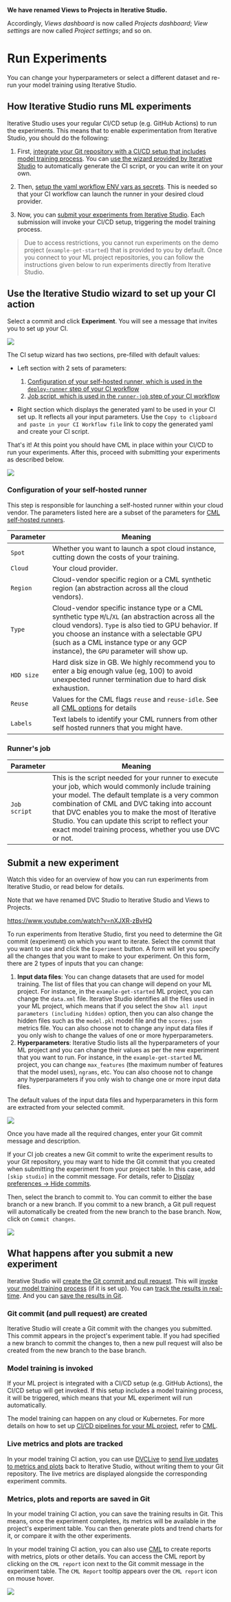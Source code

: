 <admon>

**We have renamed Views to Projects in Iterative Studio.**

Accordingly, _Views dashboard_ is now called _Projects dashboard_; _View
settings_ are now called _Project settings_; and so on.

</admon>

# Run Experiments

You can change your hyperparameters or select a different dataset and re-run
your model training using Iterative Studio.

## How Iterative Studio runs ML experiments

Iterative Studio uses your regular CI/CD setup (e.g. GitHub Actions) to run the
experiments. This means that to enable experimentation from Iterative Studio,
you should do the following:

1. First,
   [integrate your Git repository with a CI/CD setup that includes model training process](/doc/studio/user-guide/prepare-your-repositories#prepare-your-repositories-to-run-new-experiments).
   You can
   [use the wizard provided by Iterative Studio](/doc/studio/user-guide/projects-and-experiments/run-experiments#use-the-iterative-studio-wizard-to-set-up-your-ci-action)
   to automatically generate the CI script, or you can write it on your own.

2. Then,
   [setup the yaml workflow ENV vars as secrets](https://cml.dev/doc/self-hosted-runners#environment-variables).
   This is needed so that your CI workflow can launch the runner in your desired
   cloud provider.

3. Now, you can
   [submit your experiments from Iterative Studio](#submit-a-new-experiment).
   Each submission will invoke your CI/CD setup, triggering the model training
   process.

> Due to access restrictions, you cannot run experiments on the demo project
> (`example-get-started`) that is provided to you by default. Once you connect
> to your ML project repositories, you can follow the instructions given below
> to run experiments directly from Iterative Studio.

## Use the Iterative Studio wizard to set up your CI action

Select a commit and click **Experiment**. You will see a message that invites
you to set up your CI.

![](https://static.iterative.ai/img/studio/set_up_cml_message.png)

The CI setup wizard has two sections, pre-filled with default values:

- Left section with 2 sets of parameters:

  1. [Configuration of your self-hosted runner, which is used in the `deploy-runner` step of your CI workflow](#configuration-of-your-self-hosted-runner)
  2. [Job script, which is used in the `runner-job` step of your CI workflow](#runners-job)

- Right section which displays the generated yaml to be used in your CI set up.
  It reflects all your input parameters. Use the
  `Copy to clipboard and paste in your CI Workflow file` link to copy the
  generated yaml and create your CI script.

That's it! At this point you should have CML in place within your CI/CD to run
your experiments. After this, proceed with submitting your experiments as
described below.

![](https://static.iterative.ai/img/studio/set_up_cml_full.png)

### Configuration of your self-hosted runner

This step is responsible for launching a self-hosted runner within your cloud
vendor. The parameters listed here are a subset of the parameters for
[CML self-hosted runners](https://cml.dev/doc/self-hosted-runners).

| Parameter  | Meaning                                                                                                                                                                                                                                                                                           |
| ---------- | ------------------------------------------------------------------------------------------------------------------------------------------------------------------------------------------------------------------------------------------------------------------------------------------------- |
| `Spot`     | Whether you want to launch a spot cloud instance, cutting down the costs of your training.                                                                                                                                                                                                        |
| `Cloud`    | Your cloud provider.                                                                                                                                                                                                                                                                              |
| `Region`   | Cloud-vendor specific region or a CML synthetic region (an abstraction across all the cloud vendors).                                                                                                                                                                                             |
| `Type`     | Cloud-vendor specific instance type or a CML synthetic type `M`/`L`/`XL` (an abstraction across all the cloud vendors). `Type` is also tied to GPU behavior. If you choose an instance with a selectable GPU (such as a CML instance type or any GCP instance), the `GPU` parameter will show up. |
| `HDD size` | Hard disk size in GB. We highly recommend you to enter a big enough value (eg, 100) to avoid unexpected runner termination due to hard disk exhaustion.                                                                                                                                           |
| `Reuse`    | Values for the CML flags `reuse` and `reuse-idle`. See all [CML options](https://cml.dev/doc/ref/runner#options) for details                                                                                                                                                                      |
| `Labels`   | Text labels to identify your CML runners from other self hosted runners that you might have.                                                                                                                                                                                                      |

### Runner's job

| Parameter    | Meaning                                                                                                                                                                                                                                                                                                                                                               |
| ------------ | --------------------------------------------------------------------------------------------------------------------------------------------------------------------------------------------------------------------------------------------------------------------------------------------------------------------------------------------------------------------- |
| `Job script` | This is the script needed for your runner to execute your job, which would commonly include training your model. The default template is a very common combination of CML and DVC taking into account that DVC enables you to make the most of Iterative Studio. You can update this script to reflect your exact model training process, whether you use DVC or not. |

## Submit a new experiment

Watch this video for an overview of how you can run experiments from Iterative
Studio, or read below for details.

<admon>

Note that we have renamed DVC Studio to Iterative Studio and Views to Projects.

</admon>

https://www.youtube.com/watch?v=nXJXR-zBvHQ

To run experiments from Iterative Studio, first you need to determine the Git
commit (experiment) on which you want to iterate. Select the commit that you
want to use and click the `Experiment` button. A form will let you specify all
the changes that you want to make to your experiment. On this form, there are 2
types of inputs that you can change:

1. **Input data files**: You can change datasets that are used for model
   training. The list of files that you can change will depend on your ML
   project. For instance, in the `example-get-started` ML project, you can
   change the `data.xml` file. Iterative Studio identifies all the files used in
   your ML project, which means that if you select the
   `Show all input parameters (including hidden)` option, then you can also
   change the hidden files such as the `model.pkl` model file and the
   `scores.json` metrics file. You can also choose not to change any input data
   files if you only wish to change the values of one or more hyperparameters.
2. **Hyperparameters**: Iterative Studio lists all the hyperparameters of your
   ML project and you can change their values as per the new experiment that you
   want to run. For instance, in the `example-get-started` ML project, you can
   change `max_features` (the maximum number of features that the model uses),
   `ngrams`, etc. You can also choose not to change any hyperparameters if you
   only wish to change one or more input data files.

The default values of the input data files and hyperparameters in this form are
extracted from your selected commit.

![](https://static.iterative.ai/img/studio/cml_changes.png)

Once you have made all the required changes, enter your Git commit message and
description.

<admon>

If your CI job creates a new Git commit to write the experiment results to your
Git repository, you may want to hide the Git commit that you created when
submitting the experiment from your project table. In this case, add
`[skip studio]` in the commit message. For details, refer to [Display
preferences -> Hide commits].

</admon>

Then, select the branch to commit to. You can commit to either the base branch
or a new branch. If you commit to a new branch, a Git pull request will
automatically be created from the new branch to the base branch. Now, click on
`Commit changes`.

![](https://static.iterative.ai/img/studio/cml_commit.png)

## What happens after you submit a new experiment

Iterative Studio will
[create the Git commit and pull request](#git-commit-and-pull-request-are-created).
This will [invoke your model training process](#model-training-is-invoked) (if
it is set up). You can
[track the results in real-time](#live-metrics-and-plots-are-tracked). And you
can [save the results in Git](#metrics-plots-and-reports-are-saved-in-git).

### Git commit (and pull request) are created

Iterative Studio will create a Git commit with the changes you submitted. This
commit appears in the project's experiment table. If you had specified a new
branch to commit the changes to, then a new pull request will also be created
from the new branch to the base branch.

### Model training is invoked

If your ML project is integrated with a CI/CD setup (e.g. GitHub Actions), the
CI/CD setup will get invoked. If this setup includes a model training process,
it will be triggered, which means that your ML experiment will run
automatically.

The model training can happen on any cloud or Kubernetes. For more details on
how to set up
[CI/CD pipelines for your ML project](/doc/use-cases/ci-cd-for-machine-learning),
refer to [CML].

### Live metrics and plots are tracked

In your model training CI action, you can use [DVCLive] to [send live updates to
metrics and plots] back to Iterative Studio, without writing them to your Git
repository. The live metrics are displayed alongside the corresponding
experiment commits.

[send live updates to metrics and plots]:
  /doc/studio/user-guide/projects-and-experiments/live-metrics-and-plots

### Metrics, plots and reports are saved in Git

In your model training CI action, you can save the training results in Git. This
means, once the experiment completes, its metrics will be available in the
project's experiment table. You can then generate plots and trend charts for it,
or compare it with the other experiments.

In your model training CI action, you can also use [CML] to create reports with
metrics, plots or other details. You can access the CML report by clicking on
the `CML report` icon next to the Git commit message in the experiment table.
The `CML Report` tooltip appears over the `CML report` icon on mouse hover.

![](https://static.iterative.ai/img/studio/cml_report_icon.png)

[dvclive]: /doc/dvclive
[cml]: https://cml.dev
[display preferences -> hide commits]:
  /doc/studio/user-guide/projects-and-experiments/explore-ml-experiments#hide-commits
